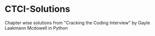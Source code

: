 # CTCI-Solutions
Chapter wise solutions from "Cracking the Coding Interview" by Gayle Laakmann Mcdowell in Python

